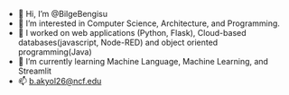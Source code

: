 - 👋 Hi, I’m @BilgeBengisu
- 👀 I’m interested in Computer Science, Architecture, and Programming.
- 💞️ I worked on web applications (Python, Flask), Cloud-based databases(javascript, Node-RED) and object oriented programming(Java)
- 🌱 I’m currently learning Machine Language, Machine Learning, and Streamlit
- 📫 b.akyol26@ncf.edu
